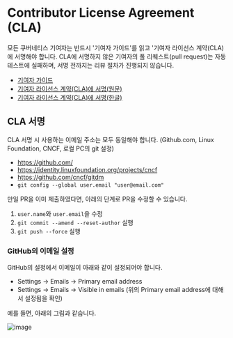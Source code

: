 # Contributor License Agreement (CLA)

모든 쿠버네티스 기여자는 반드시 '기여자 가이드'를 읽고 '기여자 라이선스 계약(CLA)에 서명해야 합니다.
CLA에 서명하지 않은 기여자의 풀 리퀘스트(pull request)는 자동 테스트에 실패하며, 서명 전까지는 리뷰 절차가 진행되지 않습니다.

* [기여자 가이드](https://github.com/kubernetes/community/blob/master/contributors/guide/README.md)
* [기여자 라이선스 계약(CLA)에 서명(원문)](https://github.com/kubernetes/community/blob/master/CLA.md)
* [기여자 라이선스 계약(CLA)에 서명(한글)](https://github.com/pjhwa/k8s-ko-docs/blob/master/CLA.ko.md)

## CLA 서명

CLA 서명 시 사용하는 이메일 주소는 모두 동일해야 합니다. (Github.com, Linux Foundation, CNCF, 로컬 PC의 git 설정)

- https://github.com/<username>
- https://identity.linuxfoundation.org/projects/cncf
- https://github.com/cncf/gitdm
- ```git config --global user.email "user@email.com"```

만일 PR을 이미 제출하였다면, 아래의 단계로 PR을 수정할 수 있습니다.

1. `user.name`와 `user.email`을 수정
2. `git commit --amend --reset-author` 실행
3. `git push --force` 실행

### GitHub의 이메일 설정

GitHub의 설정에서 이메일이 아래와 같이 설정되어야 합니다.

- Settings -> Emails -> Primary email address
- Settings -> Emails -> Visible in emails (위의 Primary email address에 대해서 설정됨을 확인)

예를 들면, 아래의 그림과 같습니다.

![image](https://user-images.githubusercontent.com/2810001/100183405-2f117980-2f22-11eb-9950-b68367eb7994.png)
